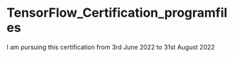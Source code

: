 # TensorFlow_Certification_programfiles
I am pursuing this certification from 3rd June 2022 to 31st August 2022
